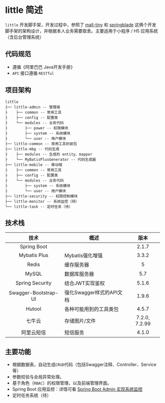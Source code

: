 # little 简述

`little` 开发脚手架，开发过程中，参照了 [mall-tiny](https://github.com/macrozheng/mall-tiny)  和 [springblade](https://gitee.com/smallc/SpringBlade)  这俩个开发脚手架的架构设计，并根据本人业务需要取舍。主要适用于小程序 / H5 应用系统（含后台管理系统）

## 代码规范

- 遵循《阿里巴巴 Java开发手册》
- `API` 接口遵循 `RESTful`

## 项目架构

```
little
├── little-admin -- 管理端
├    ├── common -- 常用工具
├    ├── config -- 配置类 
├    └── modules -- 业务代码
├        ├── power -- 权限模块
├        ├── system -- 系统模块
├        └── user -- 用户模块
├── little-common -- 常用工具封装包
├── little-mbg -- 代码生成
├    ├── modules -- 生成的 entity、mapper
├    └── MyBatisPlusGenerator -- 代码生成器
├── little-mobile -- 移动端
├    ├── common -- 常用工具
├    ├── config -- 配置类
├    └── modules -- 业务代码
├        ├── system -- 系统模块 
├        └── user -- 用户模块 
├── little-security -- 权限控制模块
├── little-monitor -- 系统监控（待）
└── little-task -- 定时任务（待）
```

## 技术栈

|         技术         | 概述                     |     版本      |
| :------------------: | ------------------------ | :-----------: |
|     Spring Boot      |                          |     2.1.7     |
|     Mybatis Plus     | Mybatis强化增强          |     3.3.2     |
|        Redis         | 缓存服务器               |       5       |
|        MySQL         | 数据库服务器             |      5.7      |
|   Spring Security    | 结合JWT实现鉴权          |     5.1.6     |
| Swagger-Bootstrap-UI | 强化Swagger样式的API文档 |     1.9.6     |
|        Hutool        | 各种可能用到的工具类包   |     4.5.7     |
|        七牛云        | 存储图片/文件            | 7.2.0, 7.2.99 |
|      阿里云短信      | 短信服务                 |     4.1.0     |

## 主要功能

- 根据数据表，自动生成`CRUD`代码（包括Swagger注释、Controller、Service等）
- 参数校验与全局异常处理。
- 基于角色（`RBAC`）的权限管理，以及前端管理界面。
- Spring Boot 应用监控：详情可看 [Spring Boot Admin 实现系统监控](https://mp.weixin.qq.com/s?__biz=MzIwODk0NzcwMQ==&mid=2247483870&idx=2&sn=a2f364f51cfde3fcaaa12543759bafbd&chksm=977a1144a00d98525150b63faa3208e522d9557a87a35bd2c3e8bc343811d4be2b31da935249&scene=126&sessionid=1607588692&key=3b3f490978209678fe5d637e46fce729a5120182bc350ab963f87b1a4004c41a522f16a3aa89874542dacdb0485e642fb59ed4ee19cc705367aa4023d828355675c467a9c7991a70ef1d88e504be84e03eb9504df7fdc6fb562de923939c05308016cdf4fd87e33a62eb9cec848eb37df2af6a5d8c9ed305f6551674035f6be7&ascene=1&uin=MTE3ODg2Mjg2NA%3D%3D&devicetype=Windows+10+x64&version=6300002f&lang=zh_CN&exportkey=A3uUuBsrpnYu8etzjlsv6yo%3D&pass_ticket=rQIwVMrCLsthLTb0b0mOroxHQicC9ziEjULscT82rR4CjqhNqar5XfcG6VIGEkz1&wx_header=0)
- 定时任务系统（待）

